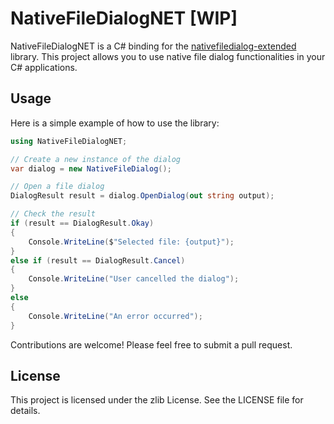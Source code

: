 # NativeFileDialogNET [WIP]

NativeFileDialogNET is a C# binding for the [nativefiledialog-extended](https://github.com/btzy/nativefiledialog-extended) library. This project allows you to use native file dialog functionalities in your C# applications.

## Usage

Here is a simple example of how to use the library:

```csharp
using NativeFileDialogNET;

// Create a new instance of the dialog
var dialog = new NativeFileDialog();

// Open a file dialog
DialogResult result = dialog.OpenDialog(out string output);

// Check the result
if (result == DialogResult.Okay)
{
    Console.WriteLine($"Selected file: {output}");
}
else if (result == DialogResult.Cancel)
{
    Console.WriteLine("User cancelled the dialog");
}
else
{
    Console.WriteLine("An error occurred");
}
```
Contributions are welcome! Please feel free to submit a pull request.

## License

This project is licensed under the zlib License. See the LICENSE file for details.
